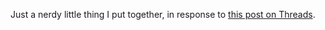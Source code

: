 Just a nerdy little thing I put together, in response to [this post on Threads](https://www.threads.net/@mit/post/CvfM-fbg-BY).